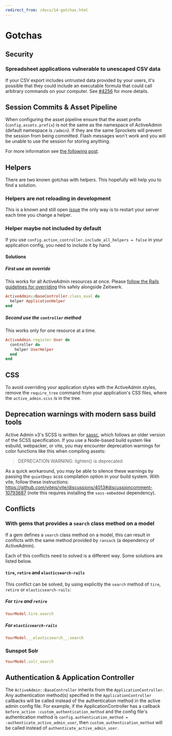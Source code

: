 ```yaml
---
redirect_from: /docs/14-gotchas.html
---
```


# Gotchas

## Security

### Spreadsheet applications vulnerable to unescaped CSV data

If your CSV export includes untrusted data provided by your users, it's possible
that they could include an executable formula that could call arbitrary commands
on your computer. See
[#4256](https://github.com/activeadmin/activeadmin/issues/4256) for more
details.

## Session Commits & Asset Pipeline

When configuring the asset pipeline ensure that the asset prefix
(`config.assets.prefix`) is not the same as the namespace of ActiveAdmin
(default namespace is `/admin`). If they are the same Sprockets will prevent the
session from being committed. Flash messages won't work and you will be unable to
use the session for storing anything.

For more information see [the following
post](https://www.mobomo.com/2013/03/rails-assets-prefix-may-disable-your-session/).

## Helpers

There are two known gotchas with helpers. This hopefully will help you to
find a solution.

### Helpers are not reloading in development

This is a known and still open
[issue](https://github.com/activeadmin/activeadmin/issues/697) the only way is
to restart your server each time you change a helper.

### Helper maybe not included by default

If you use `config.action_controller.include_all_helpers = false` in your
application config, you need to include it by hand.

#### Solutions

##### First use an override

This works for all ActiveAdmin resources at once. Please [follow the Rails
guidelines for overriding](https://guides.rubyonrails.org/engines.html#improving-engine-functionality) this safely alongside Zeitwerk.

```ruby
ActiveAdmin::BaseController.class_eval do
  helper ApplicationHelper
end
```

##### Second use the `controller` method

This works only for one resource at a time.

```ruby
ActiveAdmin.register User do
  controller do
    helper UserHelper
  end
end
```

## CSS

To avoid overriding your application styles with the ActiveAdmin styles,
remove the `require_tree` command from your application's CSS files, where
the `active_admin.scss` is in the tree.

## Deprecation warnings with modern sass build tools

Active Admin v3's SCSS is written for [sassc](https://rubygems.org/gems/sassc), which follows an older version of the SCSS specification. If you use a Node-based build system like esbuild, webpacker, or vite, you may encounter deprecation warnings for color functions like this when compiling assets:

> DEPRECATION WARNING: lighten() is deprecated

As a quick workaround, you may be able to silence these warnings by passing the `quietDeps` scss compilation option in your build system. With vite, follow these instructions: <https://github.com/vitejs/vite/discussions/4013#discussioncomment-10793687> (note this requires installing the `sass-embedded` dependency).

## Conflicts

### With gems that provides a `search` class method on a model

If a gem defines a `search` class method on a model, this can result in conflicts
with the same method provided by `ransack` (a dependency of ActiveAdmin).

Each of this conflicts need to solved is a different way. Some solutions are
listed below.

#### `tire`, `retire` and `elasticsearch-rails`

This conflict can be solved, by using explicitly the `search` method of `tire`,
`retire` or `elasticsearch-rails`:

##### For `tire` and `retire`

```ruby
YourModel.tire.search
```

##### For `elasticsearch-rails`

```ruby
YourModel.__elasticsearch__.search
```

### Sunspot Solr

```ruby
YourModel.solr_search
```

## Authentication & Application Controller

The `ActiveAdmin::BaseController` inherits from the `ApplicationController`. Any
authentication method(s) specified in the `ApplicationController` callbacks will
be called instead of the authentication method in the active admin config file.
For example, if the ApplicationController has a callback `before_action
:custom_authentication_method` and the config file's authentication method is
`config.authentication_method = :authenticate_active_admin_user`, then
`custom_authentication_method` will be called instead of
`authenticate_active_admin_user`.

